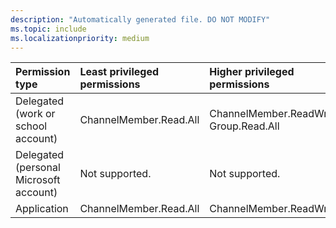 ```yaml
---
description: "Automatically generated file. DO NOT MODIFY"
ms.topic: include
ms.localizationpriority: medium
---
```


|Permission type|Least privileged permissions|Higher privileged permissions|
|:---|:---|:---|
|Delegated (work or school account)|ChannelMember.Read.All|ChannelMember.ReadWrite.All, Group.Read.All|
|Delegated (personal Microsoft account)|Not supported.|Not supported.|
|Application|ChannelMember.Read.All|ChannelMember.ReadWrite.All|

